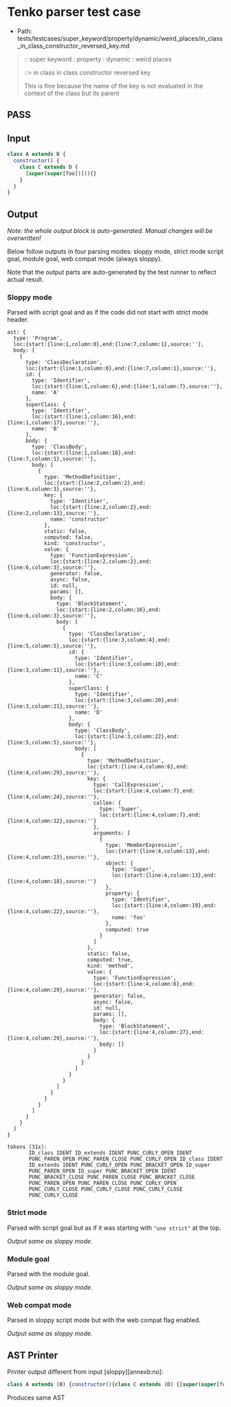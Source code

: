 # Tenko parser test case

- Path: tests/testcases/super_keyword/property/dynamic/weird_places/in_class_in_class_constructor_reversed_key.md

> :: super keyword : property : dynamic : weird places
>
> ::> in class in class constructor reversed key
>
> This is fine because the name of the key is not evaluated in the context of the class but its parent

## PASS

## Input

`````js
class A extends B {
  constructor() {
    class C extends D {
      [super(super[foo])](){}
    }
  }
}
`````

## Output

_Note: the whole output block is auto-generated. Manual changes will be overwritten!_

Below follow outputs in four parsing modes: sloppy mode, strict mode script goal, module goal, web compat mode (always sloppy).

Note that the output parts are auto-generated by the test runner to reflect actual result.

### Sloppy mode

Parsed with script goal and as if the code did not start with strict mode header.

`````
ast: {
  type: 'Program',
  loc:{start:{line:1,column:0},end:{line:7,column:1},source:''},
  body: [
    {
      type: 'ClassDeclaration',
      loc:{start:{line:1,column:0},end:{line:7,column:1},source:''},
      id: {
        type: 'Identifier',
        loc:{start:{line:1,column:6},end:{line:1,column:7},source:''},
        name: 'A'
      },
      superClass: {
        type: 'Identifier',
        loc:{start:{line:1,column:16},end:{line:1,column:17},source:''},
        name: 'B'
      },
      body: {
        type: 'ClassBody',
        loc:{start:{line:1,column:18},end:{line:7,column:1},source:''},
        body: [
          {
            type: 'MethodDefinition',
            loc:{start:{line:2,column:2},end:{line:6,column:3},source:''},
            key: {
              type: 'Identifier',
              loc:{start:{line:2,column:2},end:{line:2,column:13},source:''},
              name: 'constructor'
            },
            static: false,
            computed: false,
            kind: 'constructor',
            value: {
              type: 'FunctionExpression',
              loc:{start:{line:2,column:2},end:{line:6,column:3},source:''},
              generator: false,
              async: false,
              id: null,
              params: [],
              body: {
                type: 'BlockStatement',
                loc:{start:{line:2,column:16},end:{line:6,column:3},source:''},
                body: [
                  {
                    type: 'ClassDeclaration',
                    loc:{start:{line:3,column:4},end:{line:5,column:5},source:''},
                    id: {
                      type: 'Identifier',
                      loc:{start:{line:3,column:10},end:{line:3,column:11},source:''},
                      name: 'C'
                    },
                    superClass: {
                      type: 'Identifier',
                      loc:{start:{line:3,column:20},end:{line:3,column:21},source:''},
                      name: 'D'
                    },
                    body: {
                      type: 'ClassBody',
                      loc:{start:{line:3,column:22},end:{line:5,column:5},source:''},
                      body: [
                        {
                          type: 'MethodDefinition',
                          loc:{start:{line:4,column:6},end:{line:4,column:29},source:''},
                          key: {
                            type: 'CallExpression',
                            loc:{start:{line:4,column:7},end:{line:4,column:24},source:''},
                            callee: {
                              type: 'Super',
                              loc:{start:{line:4,column:7},end:{line:4,column:12},source:''}
                            },
                            arguments: [
                              {
                                type: 'MemberExpression',
                                loc:{start:{line:4,column:13},end:{line:4,column:23},source:''},
                                object: {
                                  type: 'Super',
                                  loc:{start:{line:4,column:13},end:{line:4,column:18},source:''}
                                },
                                property: {
                                  type: 'Identifier',
                                  loc:{start:{line:4,column:19},end:{line:4,column:22},source:''},
                                  name: 'foo'
                                },
                                computed: true
                              }
                            ]
                          },
                          static: false,
                          computed: true,
                          kind: 'method',
                          value: {
                            type: 'FunctionExpression',
                            loc:{start:{line:4,column:6},end:{line:4,column:29},source:''},
                            generator: false,
                            async: false,
                            id: null,
                            params: [],
                            body: {
                              type: 'BlockStatement',
                              loc:{start:{line:4,column:27},end:{line:4,column:29},source:''},
                              body: []
                            }
                          }
                        }
                      ]
                    }
                  }
                ]
              }
            }
          }
        ]
      }
    }
  ]
}

tokens (31x):
       ID_class IDENT ID_extends IDENT PUNC_CURLY_OPEN IDENT
       PUNC_PAREN_OPEN PUNC_PAREN_CLOSE PUNC_CURLY_OPEN ID_class IDENT
       ID_extends IDENT PUNC_CURLY_OPEN PUNC_BRACKET_OPEN ID_super
       PUNC_PAREN_OPEN ID_super PUNC_BRACKET_OPEN IDENT
       PUNC_BRACKET_CLOSE PUNC_PAREN_CLOSE PUNC_BRACKET_CLOSE
       PUNC_PAREN_OPEN PUNC_PAREN_CLOSE PUNC_CURLY_OPEN
       PUNC_CURLY_CLOSE PUNC_CURLY_CLOSE PUNC_CURLY_CLOSE
       PUNC_CURLY_CLOSE
`````

### Strict mode

Parsed with script goal but as if it was starting with `"use strict"` at the top.

_Output same as sloppy mode._

### Module goal

Parsed with the module goal.

_Output same as sloppy mode._

### Web compat mode

Parsed in sloppy script mode but with the web compat flag enabled.

_Output same as sloppy mode._

## AST Printer

Printer output different from input [sloppy][annexb:no]:

````js
class A extends (B) {constructor(){class C extends (D) {[super(super[foo])](){};}};}
````

Produces same AST
